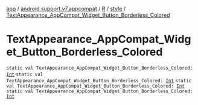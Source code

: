 [app](../../../index.md) / [android.support.v7.appcompat](../../index.md) / [R](../index.md) / [style](index.md) / [TextAppearance_AppCompat_Widget_Button_Borderless_Colored](.)

# TextAppearance_AppCompat_Widget_Button_Borderless_Colored

`static val TextAppearance_AppCompat_Widget_Button_Borderless_Colored: `[`Int`](https://kotlinlang.org/api/latest/jvm/stdlib/kotlin/-int/index.html)
`static val TextAppearance_AppCompat_Widget_Button_Borderless_Colored: `[`Int`](https://kotlinlang.org/api/latest/jvm/stdlib/kotlin/-int/index.html)
`static val TextAppearance_AppCompat_Widget_Button_Borderless_Colored: `[`Int`](https://kotlinlang.org/api/latest/jvm/stdlib/kotlin/-int/index.html)
`static val TextAppearance_AppCompat_Widget_Button_Borderless_Colored: `[`Int`](https://kotlinlang.org/api/latest/jvm/stdlib/kotlin/-int/index.html)